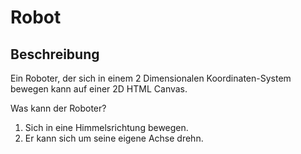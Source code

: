 # Robot

## Beschreibung
Ein Roboter, der sich in einem 2 Dimensionalen Koordinaten-System bewegen kann auf einer 2D HTML Canvas.

Was kann der Roboter?
1. Sich in eine Himmelsrichtung bewegen.
2. Er kann sich um seine eigene Achse drehn.
